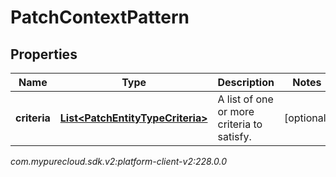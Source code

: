 # PatchContextPattern


## Properties

| Name | Type | Description | Notes |
| ------------ | ------------- | ------------- | ------------- |
| **criteria** | [**List&lt;PatchEntityTypeCriteria&gt;**](PatchEntityTypeCriteria) | A list of one or more criteria to satisfy. |  [optional] |




_com.mypurecloud.sdk.v2:platform-client-v2:228.0.0_
